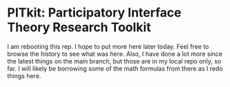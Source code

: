 # PITkit: Participatory Interface Theory Research Toolkit

I am rebooting this rep. I hope to put more here later today. Feel free to
browse the history to see what was here. Also, I have done a lot more since the
latest things on the main branch, but those are in my local repo only, so far.
I will likely be borrowing some of the math formulas from there as I redo
things here.
